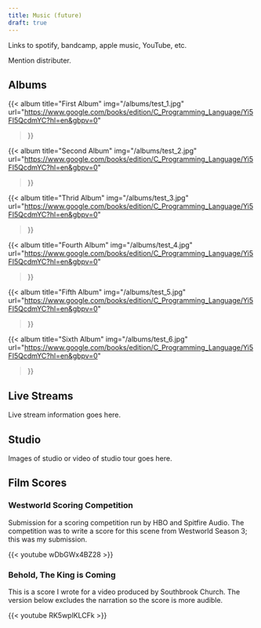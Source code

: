 ```yaml
---
title: Music (future)
draft: true
---
```


<!--## Dropdown Sections

- Studio (pictures)
- Albums
- Hybrid Piano
- Media Composing
- Modular Synthesis
-->

Links to spotify, bandcamp, apple music, YouTube, etc.

Mention distributer.

## Albums

{{< album
    title="First Album"
    img="/albums/test_1.jpg"
    url="https://www.google.com/books/edition/C_Programming_Language/Yi5FI5QcdmYC?hl=en&gbpv=0"
>}}

{{< album
    title="Second Album"
    img="/albums/test_2.jpg"
    url="https://www.google.com/books/edition/C_Programming_Language/Yi5FI5QcdmYC?hl=en&gbpv=0"
>}}

{{< album
    title="Thrid Album"
    img="/albums/test_3.jpg"
    url="https://www.google.com/books/edition/C_Programming_Language/Yi5FI5QcdmYC?hl=en&gbpv=0"
>}}
 
{{< album
    title="Fourth Album"
    img="/albums/test_4.jpg"
    url="https://www.google.com/books/edition/C_Programming_Language/Yi5FI5QcdmYC?hl=en&gbpv=0"
>}}

{{< album
    title="Fifth Album"
    img="/albums/test_5.jpg"
    url="https://www.google.com/books/edition/C_Programming_Language/Yi5FI5QcdmYC?hl=en&gbpv=0"
>}}
 
{{< album
    title="Sixth Album"
    img="/albums/test_6.jpg"
    url="https://www.google.com/books/edition/C_Programming_Language/Yi5FI5QcdmYC?hl=en&gbpv=0"
>}}

## Live Streams

Live stream information goes here.

## Studio

Images of studio or video of studio tour goes here.

## Film Scores

### Westworld Scoring Competition

Submission for a scoring competition run by HBO and Spitfire Audio. The competition was to write a score for this scene from Westworld Season 3; this was my submission.

{{< youtube wDbGWx4BZ28 >}}

### Behold, The King is Coming

This is a score I wrote for a video produced by Southbrook Church. The version below excludes the narration so the score is more audible.

{{< youtube RK5wplKLCFk >}}
